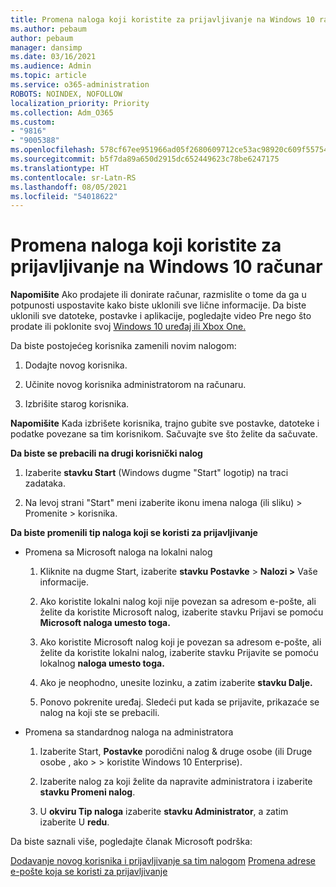 ```yaml
---
title: Promena naloga koji koristite za prijavljivanje na Windows 10 računar
ms.author: pebaum
author: pebaum
manager: dansimp
ms.date: 03/16/2021
ms.audience: Admin
ms.topic: article
ms.service: o365-administration
ROBOTS: NOINDEX, NOFOLLOW
localization_priority: Priority
ms.collection: Adm_O365
ms.custom:
- "9816"
- "9005388"
ms.openlocfilehash: 578cf67ee951966ad05f2680609712ce53ac98920c609f557542c2164fd7aa36
ms.sourcegitcommit: b5f7da89a650d2915dc652449623c78be6247175
ms.translationtype: HT
ms.contentlocale: sr-Latn-RS
ms.lasthandoff: 08/05/2021
ms.locfileid: "54018622"
---
```

# <a name="change-the-account-you-use-to-sign-in-to-your-windows-10-pc"></a>Promena naloga koji koristite za prijavljivanje na Windows 10 računar

**Napomišite** Ako prodajete ili donirate računar, razmislite o tome da ga u potpunosti uspostavite kako biste uklonili sve lične informacije. Da biste uklonili sve datoteke, postavke i aplikacije, pogledajte video Pre nego što prodate ili poklonite svoj [Windows 10 uređaj ili Xbox One.](https://support.microsoft.com/help/10547/microsoft-account-selling-gifting-windows-10-device-xbox-one)

Da biste postojećeg korisnika zamenili novim nalogom:

1. Dodajte novog korisnika.

1. Učinite novog korisnika administratorom na računaru.

1. Izbrišite starog korisnika.

**Napomišite** Kada izbrišete korisnika, trajno gubite sve postavke, datoteke i podatke povezane sa tim korisnikom. Sačuvajte sve što želite da sačuvate.

**Da biste se prebacili na drugi korisnički nalog**

1. Izaberite **stavku Start** (Windows dugme "Start" logotip) na traci zadataka. 

1. Na levoj strani "Start" meni izaberite ikonu imena naloga (ili sliku) > Promenite > korisnika.

**Da biste promenili tip naloga koji se koristi za prijavljivanje**

- Promena sa Microsoft naloga na lokalni nalog

    1. Kliknite na dugme Start, izaberite **stavku Postavke**  >  **Nalozi >** Vaše informacije.

    1. Ako koristite lokalni nalog koji nije povezan sa adresom e-pošte, ali želite da koristite Microsoft nalog, izaberite stavku Prijavi se pomoću **Microsoft naloga umesto toga.**

    1. Ako koristite Microsoft nalog koji je povezan sa adresom e-pošte, ali želite da koristite lokalni nalog, izaberite stavku Prijavite se pomoću lokalnog **naloga umesto toga.**

    1. Ako je neophodno, unesite lozinku, a zatim izaberite **stavku Dalje.**

    1. Ponovo pokrenite uređaj. Sledeći put kada se prijavite, prikazaće se nalog na koji ste se prebacili.

- Promena sa standardnog naloga na administratora

    1. Izaberite Start, **Postavke** porodični nalog & druge osobe (ili Druge osobe , ako  >    >   koristite Windows 10 Enterprise). 

    1. Izaberite nalog za koji želite da napravite administratora i izaberite **stavku Promeni nalog**.

    1. U **okviru Tip naloga** izaberite **stavku Administrator**, a zatim izaberite U **redu**.

Da biste saznali više, pogledajte članak Microsoft podrška:

[Dodavanje novog korisnika i prijavljivanje sa tim nalogom](https://support.microsoft.com/windows/add-or-remove-accounts-on-your-pc-104dc19f-6430-4b49-6a2b-e4dbd1dcdf32) 
 [Promena adrese e-pošte koja se koristi za prijavljivanje](https://support.microsoft.com/account-billing/change-the-email-address-or-phone-number-for-your-microsoft-account-761a662d-8032-88f4-03f3-c9ba8ba0e00b)
